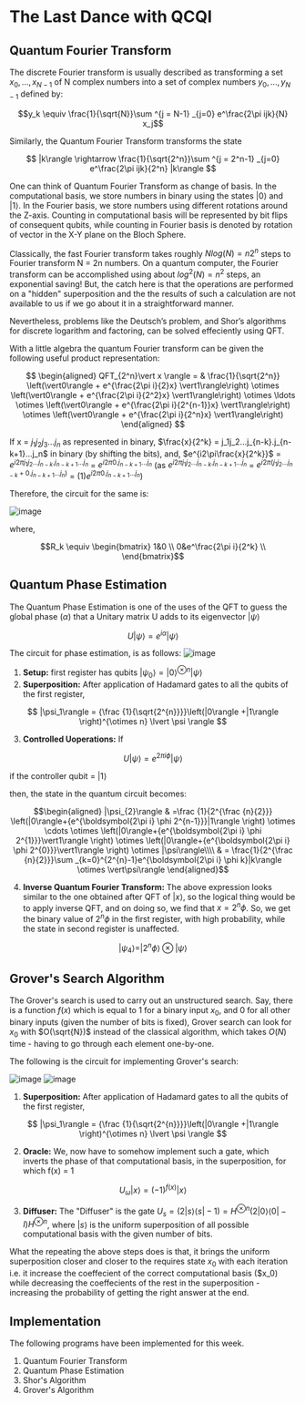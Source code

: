 # The Last Dance with QCQI

## Quantum Fourier Transform
The discrete Fourier transform is usually described as transforming a set $x_0,...,x_{N−1}$ of N complex numbers into a set of complex numbers $y_0,...,y_{N−1}$ defined by:

$$y_k \equiv \frac{1}{\sqrt{N}}\sum ^{j = N-1} _{j=0} e^\frac{2\pi ijk}{N} x_j$$

Similarly, the Quantum Fourier Transform transforms the state

$$ |k\rangle \rightarrow \frac{1}{\sqrt{2^n}}\sum ^{j = 2^n-1} _{j=0} e^\frac{2\pi ijk}{2^n} |k\rangle $$

One can think of Quantum Fourier Transform as change of basis. In the computational basis, we store numbers in binary using the states $|0\rangle$ and $|1\rangle$. In the Fourier basis, we store numbers using different rotations around the Z-axis. Counting in computational basis will be represented by bit flips of consequent qubits, while counting in Fourier basis is denoted by rotation of vector in the X-Y plane on the Bloch Sphere.

Classically, the fast Fourier transform takes roughly $N log(N) = n2^n$ steps to Fourier transform N = 2n numbers. On a quantum computer, the Fourier transform can be accomplished using about $log^2(N) = n^2$ steps, an exponential saving! But, the catch here is that the operations are performed on a "hidden" superposition and the the results of such a calculation are not available to us if we go about it in a straightforward manner.

Nevertheless, problems like the Deutsch’s problem, and Shor’s algorithms for discrete logarithm and factoring, can be solved effeciently using QFT.

With a little algebra the quantum Fourier transform can be given the following useful product representation:

$$ \begin{aligned}
QFT_{2^n}\vert x \rangle = 
& \frac{1}{\sqrt{2^n}}
\left(\vert0\rangle + e^{\frac{2\pi i}{2}x} \vert1\rangle\right) 
\otimes
\left(\vert0\rangle + e^{\frac{2\pi i}{2^2}x} \vert1\rangle\right) 
\otimes  
\ldots
\otimes
\left(\vert0\rangle + e^{\frac{2\pi i}{2^{n-1}}x} \vert1\rangle\right) 
\otimes
\left(\vert0\rangle + e^{\frac{2\pi i}{2^n}x} \vert1\rangle\right) 
\end{aligned} $$

If x = $j_1j_2j_3...j_n$ as represented in binary, $\frac{x}{2^k} = j_1j_2...j_{n-k}.j_{n-k+1}...j_n$ in binary (by shifting the bits), and, $e^{i2\pi\frac{x}{2^k}}$ =  $e^{i2\pi j_1j_2...j_{n-k}.j_{n-k+1}...j_n}$ = $e^{i2\pi 0.j_{n-k+1}...j_n}$ (as $e^{i2\pi j_1j_2...j_{n-k}.j_{n-k+1}...j_n}$ = $e^{i2\pi( j_1j_2...j_{n-k} + 0.j_{n-k+1}...j_n)}$ = $(1)e^{i2\pi 0.j_{n-k+1}...j_n}$)

Therefore, the circuit for the same is:

![image](https://user-images.githubusercontent.com/95964330/180614388-fb9f8262-df01-41be-8831-7d32f12e6e61.png)

where,

$$R_k \equiv \begin{bmatrix}
1&0 \\
0&e^\frac{2\pi i}{2^k} \\
\end{bmatrix}$$

## Quantum Phase Estimation 

The Quantum Phase Estimation is one of the uses of the QFT to guess the global phase ($\alpha$) that a Unitary matrix U adds to its eigenvector $|\psi\rangle$

$$ U|\psi\rangle = e^{i\alpha}|\psi\rangle $$

The circuit for phase estimation, is as follows:
![image](https://user-images.githubusercontent.com/95964330/180615245-8eb67782-461e-41d1-af71-ccfd2596ab79.png)

1. **Setup:** first register has qubits $|\psi_0\rangle = \lvert 0 \rangle^{\otimes n} \lvert \psi \rangle$
2. **Superposition:** After application of Hadamard gates to all the qubits of the first register,
 
 $$ |\psi_1\rangle = {\frac {1}{\sqrt{2^{n}}}}\left(|0\rangle +|1\rangle \right)^{\otimes n} \lvert \psi \rangle $$
 
3. **Controlled Uoperations:** 
If 

$$ U|\psi\rangle = e^{2\pi i \phi}|\psi\rangle $$ 

if the controller qubit = $|1\rangle$

then, the state in the quantum circuit becomes:

$$\begin{aligned}
|\psi_{2}\rangle & =\frac {1}{2^{\frac {n}{2}}} \left(|0\rangle+{e^{\boldsymbol{2\pi i} \phi 2^{n-1}}}|1\rangle \right) \otimes \cdots \otimes \left(|0\rangle+{e^{\boldsymbol{2\pi i} \phi 2^{1}}}\vert1\rangle \right) \otimes \left(|0\rangle+{e^{\boldsymbol{2\pi i} \phi 2^{0}}}\vert1\rangle \right) \otimes |\psi\rangle\\\\
& = \frac{1}{2^{\frac {n}{2}}}\sum _{k=0}^{2^{n}-1}e^{\boldsymbol{2\pi i} \phi k}|k\rangle \otimes \vert\psi\rangle
\end{aligned}$$

4. **Inverse Quantum Fourier Transform:** The above expression looks similar to the one obtained after QFT of $|x\rangle$, so the logical thing would be to apply inverse QFT, and on doing so, we find that $x = 2^n \phi$. So, we get the binary value of $2^n \phi$ in the first register, with high probability, while the state in second register is unaffected.

$$ |\psi_4\rangle = | 2^n \phi \rangle \otimes | \psi \rangle $$

## Grover's Search Algorithm

The Grover's search is used to carry out an unstructured search. Say, there is a function $f(x)$ which is equal to 1 for a binary input $x_0$, and 0 for all other binary inputs (given the number of bits is fixed), Grover search can look for $x_0$ with $O(\sqrt{N})$ instead of the classical algorithm, which takes $O(N)$ time - having to go through each element one-by-one.

The following is the circuit for implementing Grover's search:

![image](https://user-images.githubusercontent.com/95964330/180616162-08083c2a-b538-43c5-a108-226d44b74224.png)
![image](https://user-images.githubusercontent.com/95964330/180616183-fa9050eb-35b2-4bd2-9a0a-623f89a5f8c4.png)

1. **Superposition:** After application of Hadamard gates to all the qubits of the first register,
 
 $$ |\psi_1\rangle = {\frac {1}{\sqrt{2^{n}}}}\left(|0\rangle +|1\rangle \right)^{\otimes n} \lvert \psi \rangle $$
 
2. **Oracle:** We, now have to somehow implement such a gate, which inverts the phase of that computational basis, in the superposition, for which f(x) = 1

$$U_\omega|x\rangle = (-1)^{f(x)}|x\rangle$$

3. **Diffuser:** The "Diffuser" is the gate $U_s = \left(2|s\rangle\langle s| - 1\right) = H^{\otimes n}(2|0\rangle \langle0| - I)H^{\otimes n}$, where $|s\rangle$ is the uniform superposition of all possible computational basis with the given number of bits.

What the repeating the above steps does is that, it brings the uniform superposition closer and closer to the requires state $x_0$ with each iteration i.e. it increase the coeffecient of the correct computational basis ($x_0) while decreasing the coeffecients of the rest in the superposition - increasing the probability of getting the right answer at the end.




## Implementation
The following programs have been implemented for this week.

1. Quantum Fourier Transform
2. Quantum Phase Estimation
3. Shor's Algorithm
4. Grover's Algorithm
